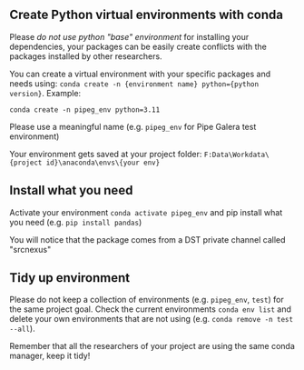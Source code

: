 ## Create Python virtual environments with conda

Please _do not use python "base" environment_ for installing your dependencies, your packages can be easily create conflicts with the packages installed by other researchers.

You can create a virtual environment with your specific packages and needs using: `conda create -n {environment name} python={python version}`. Example:

```
conda create -n pipeg_env python=3.11
```

Please use a meaningful name (e.g. `pipeg_env` for Pipe Galera test environment)

Your environment gets saved at your project folder: `F:Data\Workdata\{project id}\anaconda\envs\{your env}`

## Install what you need

Activate your environment `conda activate pipeg_env` and pip install what you need (e.g. `pip install pandas`)

You will notice that the package comes from a DST private channel called "srcnexus"

## Tidy up environment

Please do not keep a collection of environments (e.g. `pipeg_env`, `test`) for the same project goal. Check the current environments `conda env list` and delete your own environments that are not using (e.g. `conda remove -n test --all`).

Remember that all the researchers of your project are using the same conda manager, keep it tidy!
